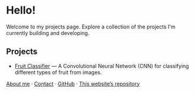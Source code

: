 # Hello!
Welcome to my projects page. Explore a collection of the projects I'm currently building and developing.

## Projects
- [Fruit Classifier](projects/CNN-Fruit-Classifier.md) — A Convolutional Neural Network (CNN) for classifying different types of fruit from images.

[About me](/about.md) · [Contact](mailto:juanmcolmena@gmail.com) · [GitHub](https://github.com/JMColmenaL21) · [This website’s repository](https://github.com/JMColmenaL21/JMColmenaL21.github.io)


